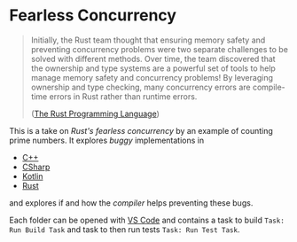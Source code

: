 # Fearless Concurrency 

> Initially, the Rust team thought that ensuring memory safety and preventing concurrency problems were two separate challenges to be solved with different methods. Over time, the team discovered that the ownership and type systems are a powerful set of tools to help manage memory safety and concurrency problems! By leveraging ownership and type checking, many concurrency errors are compile-time errors in Rust rather than runtime errors.
>
>([The Rust Programming Language](https://doc.rust-lang.org/book/ch16-00-concurrency.html))


This is a take on _Rust's fearless concurrency_ by an example of counting prime numbers. It explores _buggy_ implementations in 

- [C++](prime-cpp)
- [CSharp](prime-csharp)
- [Kotlin](prime-kotlin)
- [Rust](prime-rust)

and explores if and how the _compiler_ helps preventing these bugs.

Each folder can be opened with [VS Code](https://code.visualstudio.com) and contains a task to build `Task: Run Build Task` and task to then run tests `Task: Run Test Task`.